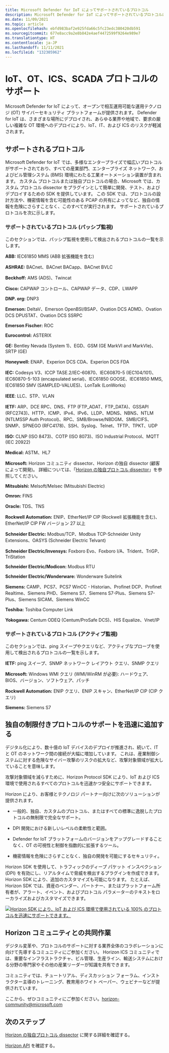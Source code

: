 ```yaml
---
title: Microsoft Defender for IoT によってサポートされているプロトコル
description: Microsoft Defender for IoT によってサポートされているプロトコルについて説明します。
ms.date: 11/09/2021
ms.topic: article
ms.openlocfilehash: ebfd983baf2e925fda66c5fc23edc380420db591
ms.sourcegitcommit: 677e8acc9a2e8b842e4aef4472599f9264e989e7
ms.translationtype: HT
ms.contentlocale: ja-JP
ms.lasthandoff: 11/11/2021
ms.locfileid: "132305962"
---
```

# <a name="support-for-iot-ot-ics-and-scada-protocols"></a>IoT、OT、ICS、SCADA プロトコルのサポート

Microsoft Defender for IoT によって、オープンで相互運用可能な運用テクノロジ (OT) サイバーセキュリティ プラットフォームが提供されます。 Defender for IoT は、さまざまな場所にデプロイされ、あらゆる業界や地域で、要求の厳しい複雑な OT 環境へのデプロイにより、IoT、IT、および ICS のリスクが軽減されます。

## <a name="supported-protocols"></a>サポートされるプロトコル

Microsoft Defender for IoT では、多様なエンタープライズで幅広いプロトコルがサポートされており、すべての産業部門、エンタープライズ ネットワーク、およびビル管理システム (BMS) 環境にわたる工業オートメーション装置が含まれます。 カスタム プロトコルまたは独自プロトコルの場合、Microsoft では、カスタム プロトコル dissector をプラグインとして簡単に開発、テスト、およびデプロイするための SDK を提供しています。 この SDK では、プロトコルの設計方法や、機密情報を含む可能性のある PCAP の共有によってなど、独自の情報を危険にさらすことなく、このすべてが実行されます。 サポートされているプロトコルを次に示します。

### <a name="supported-protocols-passive-monitoring"></a>サポートされているプロトコル (パッシブ監視)

このセクションでは、パッシブ監視を使用して検出されるプロトコルの一覧を示します。

**ABB:** IEC61850 MMS (ABB 拡張機能を含む)

**ASHRAE:** BACnet、BACnet BACapp、BACnet BVLC

**Beckhoff:** AMS (ADS)、Twincat 

**Cisco:** CAPWAP コントロール、CAPWAP データ、CDP、LWAPP

**DNP. org:** DNP3

**Emerson:** DeltaV、Emerson OpenBSI/BSAP、Ovation DCS ADMD、Ovation DCS DPUSTAT、Ovation DCS SSRPC

**Emerson Fischer:** ROC

**Eurocontrol:** ASTERIX

**GE:** Bentley Nevada (System 1)、EGD、GSM (GE MarkVI and MarkVIe)、SRTP (GE)

**Honeywell:** ENAP、Experion DCS CDA、Experion DCS FDA

**IEC:** Codesys V3、ICCP TASE.2/IEC-60870、IEC60870-5 (IEC104/101)、IEC60870-5-103 (encapsulated serial)、IEC61850 GOOSE、IEC61850 MMS, IEC61850 SMV (SAMPLED-VALUES)、LonTalk (LonWorks)

**IEEE**: LLC、STP、VLAN

**IETF:** ARP、DCE RPC、DNS、FTP (FTP_ADAT、FTP_DATA)、GSSAPI (RFC2743)、HTTP、ICMP、IPv4、IPv6、LLDP、MDNS、NBNS、NTLM (NTLMSSP Auth Protocol)、RPC、SMB/Browse/NBDGM、SMB/CIFS、SNMP、SPNEGO (RFC4178)、SSH、Syslog、Telnet、TFTP、TPKT、UDP

**ISO:** CLNP (ISO 8473)、COTP (ISO 8073)、ISO Industrial Protocol、MQTT (IEC 20922)

**Medical:** ASTM、HL7

**Microsoft:** Horizon コミュニティ dissector、Horizon の独自 dissector (顧客によって開発)。 詳細については、「[Horizon の独自プロトコル dissector](references-horizon-sdk.md)」を参照してください。

**Mitsubishi:** Melsoft/Melsec (Mitsubishi Electric)

**Omron:** FINS

**Oracle:** TDS、TNS

**Rockwell Automation:** ENIP、EtherNet/IP CIP (Rockwell 拡張機能を含む)、EtherNet/IP CIP FW バージョン 27 以上

**Schneider Electric:** Modbus/TCP、Modbus TCP-Schneider Unity Extensions、OASYS (Schneider Electric Telvant) 

**Schneider Electric/Invensys:** Foxboro Evo、Foxboro I/A、Trident、TriGP、TriStation

**Schneider Electric/Modicon:** Modbus RTU

**Schneider Electric/Wonderware:** Wonderware Suitelink

**Siemens:** CAMP、PCS7、PCS7 WinCC - Historian、Profinet DCP、Profinet Realtime、Siemens PHD、Siemens S7、Siemens S7-Plus、Siemens S7-Plus、Siemens SICAM、Siemens WinCC

**Toshiba:** Toshiba Computer Link

**Yokogawa:** Centum ODEQ (Centum/ProSafe DCS)、HIS Equalize、Vnet/IP

### <a name="supported-protocols-active-monitoring"></a>サポートされているプロトコル (アクティブ監視)

このセクションでは、ping スイープやクエリなど、アクティブなプローブを使用して検出されるプロトコルの一覧を示します。

**IETF:** ping スイープ、SNMP ネットワーク レイアウト クエリ、SNMP クエリ

**Microsoft:** Windows WMI クエリ (WMI/WinRM が必要): ハードウェア、BIOS、バージョン、ソフトウェア、パッチ

**Rockwell Automation:** ENIP クエリ、ENIP スキャン、EtherNet/IP CIP (CIP クエリ)

**Siemens:** Siemens S7

## <a name="quickly-add-support-for-proprietary-restricted-protocols"></a>独自の制限付きプロトコルのサポートを迅速に追加する

デジタル化により、数十億の IoT デバイスのデプロイが推進され、続いて、IT と OT のネットワーク間の接続が大幅に増加しています。 これは、産業制御システムに対する危険なサイバー攻撃のリスクの拡大など、攻撃対象領域が拡大していることを意味します。

攻撃対象領域を減らすために、Horizon Protocol SDK により、IoT および ICS 環境で使用されるすべてのプロトコルを迅速かつ安全にサポートできます。

Horizon により、お客様とテクノロジ パートナー向けに次のソリューションが提供されます。

- 一般的、独自、カスタムのプロトコル、またはすべての標準に逸脱したプロトコルの無制限で完全なサポート。

- DPI 開発における新しいレベルの柔軟性と範囲。

- Defender for IoT プラットフォームのバージョンをアップグレードすることなく、OT の可視性と制御を指数的に拡張するツール。

- 機密情報を危険にさらすことなく、独自の開発を可能にするセキュリティ。

Horizon SDK を使用して、トラフィックのディープ パケット インスペクション (DPI) を有効にし、リアルタイムで脅威を検出するプラグインを作成できます。 Horizon SDK により、追加のカスタマイズも可能になります。 たとえば、Horizon SDK では、資産のベンダー、パートナー、またはプラットフォーム所有者が、アラート、イベント、およびプロトコル パラメーターのテキストをローカライズおよびカスタマイズできます。

[![Horizon SDK により、IoT および ICS 環境で使用されている 100% のプロトコルを迅速にサポートできます。](media/concept-supported-protocols/sdk-horizon.png)](media/concept-supported-protocols/sdk-horizon-expanded.png#lightbox)

## <a name="collaborate-with-the-horizon-community"></a>Horizon コミュニティとの共同作業

デジタル変革や、プロトコルのサポートに対する業界全体のコラボレーションに向けて先導するコミュニティにご参加ください。 Horizon ICS コミュニティでは、重要なインフラストラクチャ、ビル管理、生産ライン、輸送システムにおける分野の専門家やその他の産業リーダーが知識を共有できます。

コミュニティでは、チュートリアル、ディスカッション フォーラム、インストラクター主導のトレーニング、教育用ホワイト ペーパー、ウェビナーなどが提供されています。

ここから、ぜひコミュニティにご参加ください。<horizon-community@microsoft.com>

## <a name="next-steps"></a>次のステップ

[Horizon の独自プロトコル dissector](references-horizon-sdk.md) に関する詳細を確認する。

[Horizon API](references-horizon-api.md) を確認する。
